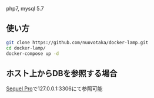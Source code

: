 php7, mysql 5.7

## 使い方

```bash
git clone https://github.com/nuovotaka/docker-lamp.git
cd docker-lamp/
docker-compose up -d
```

## ホスト上からDBを参照する場合
[Sequel Pro](https://www.sequelpro.com/)で127.0.0.1:3306にて参照可能
